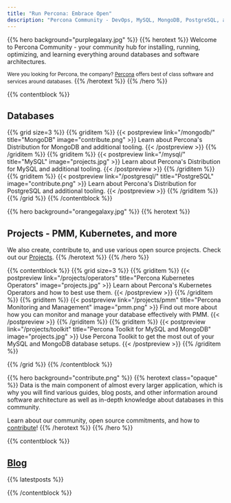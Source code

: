 ```yaml
---
title: "Run Percona: Embrace Open"
description: "Percona Community - DevOps, MySQL, MongoDB, PostgreSQL, and more"
---
```


{{% hero background="purplegalaxy.jpg" %}}
{{% herotext %}}
Welcome to Percona Community - your community hub for installing, running, optimizing, and learning everything around databases and software architectures.

<small>Were you looking for Percona, the company? [Percona](https://percona.com/) offers best of class software and services around databases.</small>
{{% /herotext %}}
{{% /hero %}}

{{% contentblock %}}

## Databases

{{% grid size=3 %}}
{{% griditem %}}
{{< postpreview link="/mongodb/" title="MongoDB" image="contribute.png" >}}
Learn about Percona's Distribution for MongoDB and additional tooling.
{{< /postpreview >}}
{{% /griditem %}}
{{% griditem %}}
{{< postpreview link="/mysql/" title="MySQL" image="projects.jpg" >}}
Learn about Percona's Distribution for MySQL and additional tooling.
{{< /postpreview >}}
{{% /griditem %}}
{{% griditem %}}
{{< postpreview link="/postgresql/" title="PostgreSQL" image="contribute.png" >}}
Learn about Percona's Distribution for PostgreSQL and additional tooling.
{{< /postpreview >}}
{{% /griditem %}}
{{% /grid %}}
{{% /contentblock %}}

{{% hero background="orangegalaxy.jpg" %}}
{{% herotext %}}

## Projects - PMM, Kubernetes, and more

We also create, contribute to, and use various open source projects. Check out our [Projects](/projects).
{{% /herotext %}}
{{% /hero %}}

{{% contentblock %}}
{{% grid size=3 %}}
{{% griditem %}}
{{< postpreview link="/projects/operators" title="Percona Kubernetes Operators" image="projects.jpg" >}}
Learn about Percona's Kubernetes Operators and how to best use them.
{{< /postpreview >}}
{{% /griditem %}}
{{% griditem %}}
{{< postpreview link="/projects/pmm" title="Percona Monitoring and Management" image="pmm.png" >}}
Find out more about how you can monitor and manage your database effectively with PMM.
{{< /postpreview >}}
{{% /griditem %}}
{{% griditem %}}
{{< postpreview link="/projects/toolkit" title="Percona Toolkit for MySQL and MongoDB" image="projects.jpg" >}}
Use Percona Toolkit to get the most out of your MySQL and MongoDB database setups.
{{< /postpreview >}}
{{% /griditem %}}

{{% /grid %}}
{{% /contentblock %}}

{{% hero background="contribute.png" %}}
{{% herotext class="opaque" %}}
Data is the main component of almost every larger application, which is why you will find various guides, blog posts, and other information around software architecture as well as in-depth knowledge about databases in this community.

Learn about our community, open source commitments, and how to [contribute](/contribute)!
{{% /herotext %}}
{{% /hero %}}

{{% contentblock %}}

## [Blog](/blog)

{{% latestposts %}}

{{% /contentblock %}}


